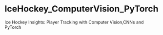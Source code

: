 # IceHockey_ComputerVision_PyTorch
Ice Hockey Insights: Player Tracking with Computer Vision,CNNs and PyTorch
